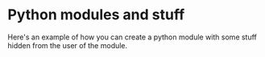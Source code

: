 # Python modules and stuff

Here's an example of how you can create a python module with some stuff hidden
from the user of the module.
